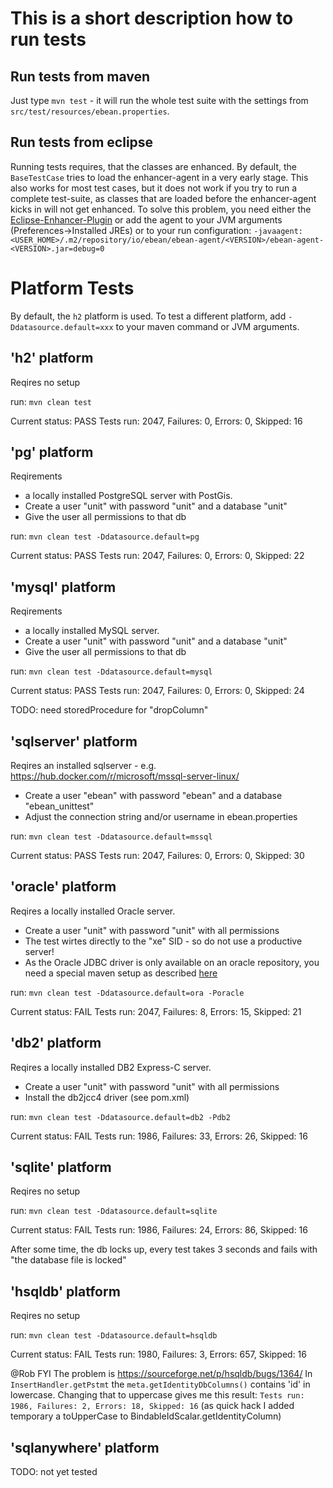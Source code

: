 This is a short description how to run tests
============================================

Run tests from maven
--------------------

Just type `mvn test` - it will run the whole test suite with the settings
from `src/test/resources/ebean.properties`. 

Run tests from eclipse
----------------------

Running tests requires, that the classes are enhanced. By default, the 
`BaseTestCase` tries to load the enhancer-agent in a very early stage. This 
also works for most test cases, but it does not work if you try to run a 
complete test-suite, as classes that are loaded before the enhancer-agent 
kicks in will not get enhanced. To solve this problem, you need either the
[Eclipse-Enhancer-Plugin](https://github.com/ebean-orm-tools/ebean-eclipse-enhancer) 
or add the agent to your JVM arguments (Preferences->Installed JREs) or to
your run configuration: 
`-javaagent:<USER_HOME>/.m2/repository/io/ebean/ebean-agent/<VERSION>/ebean-agent-<VERSION>.jar=debug=0`


Platform Tests
==============

By default, the `h2` platform is used. To test a different platform, add 
`-Ddatasource.default=xxx` to your maven command or JVM arguments.

'h2' platform
-------------

Reqires no setup

run: `mvn clean test`

Current status: PASS
Tests run: 2047, Failures: 0, Errors: 0, Skipped: 16

'pg' platform
-------------

Reqirements
- a locally installed PostgreSQL server with PostGis.
- Create a user "unit" with password "unit" and a database "unit"
- Give the user all permissions to that db

run: `mvn clean test -Ddatasource.default=pg`

Current status: PASS
Tests run: 2047, Failures: 0, Errors: 0, Skipped: 22


'mysql' platform
-------------

Reqirements
- a locally installed MySQL server.
- Create a user "unit" with password "unit" and a database "unit"
- Give the user all permissions to that db

run: `mvn clean test -Ddatasource.default=mysql`

Current status: PASS
Tests run: 2047, Failures: 0, Errors: 0, Skipped: 24

TODO: need storedProcedure for "dropColumn"


'sqlserver' platform
--------------------

Reqires an installed sqlserver - e.g. https://hub.docker.com/r/microsoft/mssql-server-linux/

- Create a user "ebean" with password "ebean" and a database "ebean_unittest"
- Adjust the connection string and/or username in ebean.properties
  
run: `mvn clean test -Ddatasource.default=mssql`

Current status: PASS
Tests run: 2047, Failures: 0, Errors: 0, Skipped: 30



'oracle' platform
-----------------

Reqires a locally installed Oracle server.
- Create a user "unit" with password "unit" with all permissions
- The test wirtes directly to the "xe" SID - so do not use a productive server!
- As the Oracle JDBC driver is only available on an oracle repository,
  you need a special maven setup as described [here](http://docs.oracle.com/middleware/1213/core/MAVEN/config_maven_repo.htm#MAVEN9010)
  
run: `mvn clean test -Ddatasource.default=ora -Poracle`

Current status: FAIL
Tests run: 2047, Failures: 8, Errors: 15, Skipped: 21




'db2' platform
--------------

Reqires a locally installed DB2 Express-C server.
- Create a user "unit" with password "unit" with all permissions
- Install the db2jcc4 driver (see pom.xml)

run: `mvn clean test -Ddatasource.default=db2 -Pdb2`

Current status: FAIL
Tests run: 1986, Failures: 33, Errors: 26, Skipped: 16


'sqlite' platform
-----------------

Reqires no setup

run: `mvn clean test -Ddatasource.default=sqlite`

Current status: FAIL
Tests run: 1986, Failures: 24, Errors: 86, Skipped: 16

After some time, the db locks up, every test takes 3 seconds and fails with 
"the database file is locked"



'hsqldb' platform
-----------------

Reqires no setup

run: `mvn clean test -Ddatasource.default=hsqldb`

Current status: FAIL
Tests run: 1980, Failures: 3, Errors: 657, Skipped: 16


@Rob FYI
The problem is https://sourceforge.net/p/hsqldb/bugs/1364/
In `InsertHandler.getPstmt` the `meta.getIdentityDbColumns()` contains
'id' in lowercase. Changing that to uppercase gives me this result:
`Tests run: 1986, Failures: 2, Errors: 18, Skipped: 16`
(as quick hack I added temporary a toUpperCase to BindableIdScalar.getIdentityColumn)


'sqlanywhere' platform
----------------------

TODO: not yet tested


